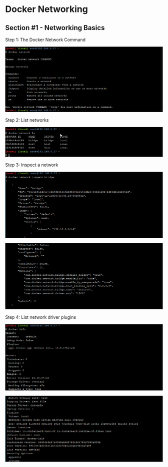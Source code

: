 # Docker Networking

## Section #1 - Networking Basics

Step 1: The Docker Network Command


![Gambar 1](./docnet01.png)


Step 2: List networks


![Gambar 1](./docnet02.png)


Step 3: Inspect a network


![Gambar 1](./docnet03.png)

![Gambar 1](./docnet03.1.png)



Step 4: List network driver plugins


![Gambar 1](./docnet04.png)

![Gambar 1](./docnet04.1.png)


